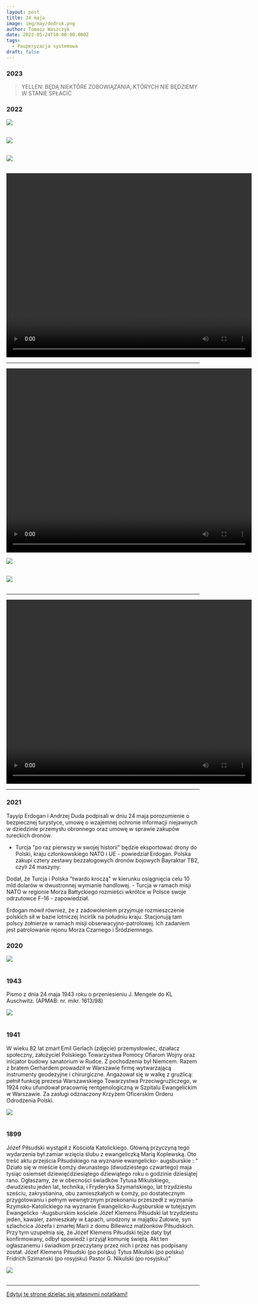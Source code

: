 ```yaml
---
layout: post
title: 24 maja
image: img/may/dodruk.png
author: Tomasz Waszczyk
date: 2022-05-24T10:00:00.000Z
tags:
  - Pauperyzacja systemowa
draft: false
---
```


### 2023

> YELLEN: BĘDĄ NIEKTÓRE ZOBOWIĄZANIA, KTÓRYCH NIE BĘDZIEMY W STANIE SPŁACIĆ

### 2022

<img src="./img/may/centralbankassetsgrowth.jpeg"><br><br>

<img src="./img/may/circleceo.jpeg"><br><br>

<img src="./img/may/valuezero.png"><br><br>

<video width="640" height="480" controls>
<source src="./movies/may/lagarde.mp4" type="video/mp4">
Your browser does not support the video tag.
</video>

---

<video width="640" height="480" controls>
<source src="./movies/may/informatyktozlo.mp4" type="video/mp4">
Your browser does not support the video tag.
</video>

<img src="./img/may/norwayshareprofit.jpeg"><br><br>

<img src="./img/may/pierdoleniezebrane.jpg"><br><br>

---

<video width="640" height="480" controls>
<source src="./movies/may/carbonfootprint.mp4" type="video/mp4">
Your browser does not support the video tag.
</video>

---

### 2021

Tayyip Erdogan i Andrzej Duda podpisali w dniu 24 maja porozumienie o bezpiecznej turystyce, umowę o wzajemnej ochronie informacji niejawnych w dziedzinie przemysłu obronnego oraz umowę w sprawie zakupów tureckich dronów.

- Turcja "po raz pierwszy w swojej historii" będzie eksportować drony do Polski, kraju członkowskiego NATO i UE - powiedział Erdogan. Polska zakupi cztery zestawy bezzałogowych dronów bojowych Bayraktar TB2, czyli 24 maszyny.

Dodał, że Turcja i Polska "twardo kroczą" w kierunku osiągnięcia celu 10 mld dolarów w dwustronnej wymianie handlowej. - Turcja w ramach misji NATO w regionie Morza Bałtyckiego rozmieści wkrótce w Polsce swoje odrzutowce F-16 - zapowiedział.

Erdogan mówił również, że z zadowoleniem przyjmuje rozmieszczenie polskich sił w bazie lotniczej Incirlik na południu kraju. Stacjonują tam polscy żołnierze w ramach misji obserwacyjno-patrolowej. Ich zadaniem jest patrolowanie rejonu Morza Czarnego i Śródziemnego.

### 2020

<img src="./img/may/dodruk.png"><br><br>

### 1943

Pismo z dnia 24 maja 1943 roku o przeniesieniu J. Mengele do KL Auschwitz. (APMAB: nr. mikr. 1613/98)

<img src="./img/may/mengele.jpg"><br><br>

### 1941

W wieku 82 lat zmarł Emil Gerlach (zdjęcie) przemysłowiec, działacz społeczny, założyciel Polskiego Towarzystwa Pomocy Ofiarom Wojny oraz inicjator budowy sanatorium w Rudce.
Z pochodzenia był Niemcem. Razem z bratem Gerhardem prowadził w Warszawie firmę wytwarzającą instrumenty geodezyjne i chirurgiczne. Angażował się w walkę z gruźlicą: pełnił funkcję prezesa Warszawskiego Towarzystwa Przeciwgruźliczego, w 1924 roku ufundował pracownię rentgenologiczną w Szpitalu Ewangelickim w Warszawie. Za zasługi odznaczony Krzyżem Oficerskim Orderu Odrodzenia Polski.

<img src="./img/may/gerlach.jpg"><br><br>

### 1899

Józef Piłsudski wystąpił z Kościoła Katolickiego.
Główną przyczyną tego wydarzenia był zamiar wzięcia ślubu z ewangeliczką Marią Koplewską.
Oto treść aktu przejścia Piłsudskiego na wyznanie ewangelicko- augsburskie :
" Działo się w mieście Łomży dwunastego (dwudziestego czwartego) maja tysiąc osiemset dziewięćdziesiątego dziewiątego roku o godzinie dziesiątej rano. Ogłaszamy, że w obecności świadków Tytusa Mikulskiego,
dwudziestu jeden lat, technika, i Fryderyka Szymańskiego, lat trzydziestu sześciu, zakrystianina, obu zamieszkałych w Łomży, po
dostatecznym przygotowaniu i pełnym wewnętrznym przekonaniu przeszedł z wyznania Rzymsko-Katolickiego na wyznanie Ewangelicko-Augsburskie w tutejszym Ewangelicko -Augsburskim kościele Józef Klemens Piłsudski lat trzydziestu jeden, kawaler, zamieszkały w Łapach, urodzony w majątku Zułowie, syn szlachcica Józefa i
zmarłej Marii z domu Billewicz małżonków Piłsudskich. Przy tym uzupełnia się, że Józef Klemens Piłsudski tejże daty był konfirmowany, odbył spowiedź i przyjął komunię świętą. Akt ten ogłaszanemu i świadkom przeczytany przez nich i przez nas podpisany został.
Józef Klemens Piłsudski (po polsku)
Tytus Mikulski (po polsku)
Fridrich Szimanski (po rosyjsku)
Pastor G. Nikulski (po rosyjsku)"

<img src="./img/may/pilsudski.jpg"><br><br>

---

<a href="https://github.com/TomaszWaszczyk/historia.waszczyk.com/edit/master/src/content/may-24.md" target="_blank">Edytuj tę stronę dzieląc się własnymi notatkami!</a>
